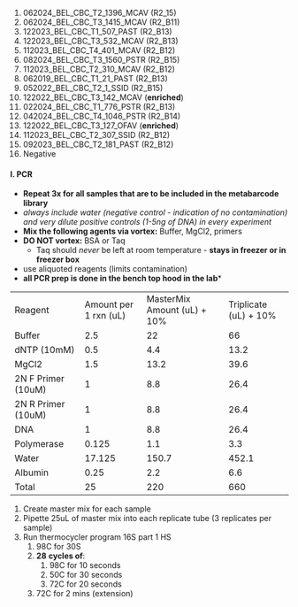 1. 062024_BEL_CBC_T2_1396_MCAV (R2_15)
2. 062024_BEL_CBC_T3_1415_MCAV (R2_B11)
3. 122023_BEL_CBC_T1_507_PAST (R2_B13)
4. 122023_BEL_CBC_T3_532_MCAV (R2_B13)
5. 112023_BEL_CBC_T4_401_MCAV (R2_B12)
6. 082024_BEL_CBC_T3_1560_PSTR (R2_B15)
7. 112023_BEL_CBC_T2_310_MCAV (R2_B12)
8. 062019_BEL_CBC_T1_21_PAST (R2_B13)
9. 052022_BEL_CBC_T2_1_SSID (R2_B15)
10. 122022_BEL_CBC_T3_142_MCAV (**enriched**)
11. 022024_BEL_CBC_T1_776_PSTR (R2_B13)
12. 042024_BEL_CBC_T4_1046_PSTR (R2_B14)
13. 122022_BEL_CBC_T3_127_OFAV (**enriched**)
14. 112023_BEL_CBC_T2_307_SSID (R2_B12)
15. 092023_BEL_CBC_T2_181_PAST (R2_B12)
16. Negative
#### I. PCR

- **Repeat 3x for all samples that are to be included in the metabarcode library**
- *always include water (negative control - indication of no contamination) and very dilute positive controls (1-5ng of DNA) in every experiment*
- **Mix the following agents via vortex:** Buffer, MgCl2, primers
- **DO NOT vortex:** BSA or Taq
	- Taq should *never* be left at room temperature - **stays in freezer or in freezer box**
- use aliquoted reagents (limits contamination)
- **all PCR prep is done in the bench top hood in the lab***

|                    |                       |                             |                       |
| ------------------ | --------------------- | --------------------------- | --------------------- |
| Reagent            | Amount per 1 rxn (uL) | MasterMix Amount (uL) + 10% | Triplicate (uL) + 10% |
| Buffer             | 2.5                   | 22                          | 66                    |
| dNTP (10mM)        | 0.5                   | 4.4                         | 13.2                  |
| MgCl2              | 1.5                   | 13.2                        | 39.6                  |
| 2N F Primer (10uM) | 1                     | 8.8                         | 26.4                  |
| 2N R Primer (10uM) | 1                     | 8.8                         | 26.4                  |
| DNA                | 1                     | 8.8                         | 26.4                  |
| Polymerase         | 0.125                 | 1.1                         | 3.3                   |
| Water              | 17.125                | 150.7                       | 452.1                 |
| Albumin            | 0.25                  | 2.2                         | 6.6                   |
| Total              | 25                    | 220                         | 660                   |
1. Create master mix for each sample
2. Pipette 25uL of master mix into each replicate tube (3 replicates per sample)
3. Run thermocycler program 16S part 1 HS
	1. 98C for 30S
	2. **28** **cycles of**:
		1. 98C for 10 seconds
		2. 50C for 30 seconds
		3. 72C for 20 seconds
	3. 72C for 2 mins (extension)